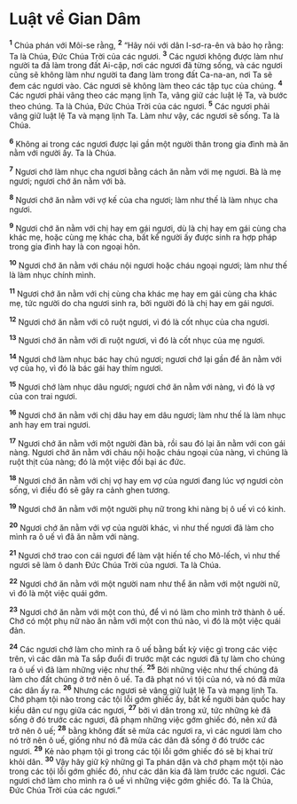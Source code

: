 # Luật về Gian Dâm
<sup><b>1</b></sup> Chúa phán với Môi-se rằng, <sup><b>2</b></sup> “Hãy nói với dân I-sơ-ra-ên và bảo họ rằng: Ta là Chúa, Ðức Chúa Trời của các ngươi. <sup><b>3</b></sup> Các ngươi không được làm như người ta đã làm trong đất Ai-cập, nơi các ngươi đã từng sống, và các ngươi cũng sẽ không làm như người ta đang làm trong đất Ca-na-an, nơi Ta sẽ đem các ngươi vào. Các ngươi sẽ không làm theo các tập tục của chúng. <sup><b>4</b></sup> Các ngươi phải vâng theo các mạng lịnh Ta, vâng giữ các luật lệ Ta, và bước theo chúng. Ta là Chúa, Ðức Chúa Trời của các ngươi. <sup><b>5</b></sup> Các ngươi phải vâng giữ luật lệ Ta và mạng lịnh Ta. Làm như vậy, các ngươi sẽ sống. Ta là Chúa.

<sup><b>6</b></sup> Không ai trong các ngươi được lại gần một người thân trong gia đình mà ăn nằm với người ấy. Ta là Chúa.

<sup><b>7</b></sup> Ngươi chớ làm nhục cha ngươi bằng cách ăn nằm với mẹ ngươi. Bà là mẹ ngươi; ngươi chớ ăn nằm với bà.

<sup><b>8</b></sup> Ngươi chớ ăn nằm với vợ kế của cha ngươi; làm như thế là làm nhục cha ngươi.

<sup><b>9</b></sup> Ngươi chớ ăn nằm với chị hay em gái ngươi, dù là chị hay em gái cùng cha khác mẹ, hoặc cùng mẹ khác cha, bất kể người ấy được sinh ra hợp pháp trong gia đình hay là con ngoại hôn.

<sup><b>10</b></sup> Ngươi chớ ăn nằm với cháu nội ngươi hoặc cháu ngoại ngươi; làm như thế là làm nhục chính mình.

<sup><b>11</b></sup> Ngươi chớ ăn nằm với chị cùng cha khác mẹ hay em gái cùng cha khác mẹ, tức người do cha ngươi sinh ra, bởi người đó là chị hay em gái ngươi.

<sup><b>12</b></sup> Ngươi chớ ăn nằm với cô ruột ngươi, vì đó là cốt nhục của cha ngươi.

<sup><b>13</b></sup> Ngươi chớ ăn nằm với dì ruột ngươi, vì đó là cốt nhục của mẹ ngươi.

<sup><b>14</b></sup> Ngươi chớ làm nhục bác hay chú ngươi; ngươi chớ lại gần để ăn nằm với vợ của họ, vì đó là bác gái hay thím ngươi.

<sup><b>15</b></sup> Ngươi chớ làm nhục dâu ngươi; ngươi chớ ăn nằm với nàng, vì đó là vợ của con trai ngươi.

<sup><b>16</b></sup> Ngươi chớ ăn nằm với chị dâu hay em dâu ngươi; làm như thế là làm nhục anh hay em trai ngươi.

<sup><b>17</b></sup> Ngươi chớ ăn nằm với một người đàn bà, rồi sau đó lại ăn nằm với con gái nàng. Ngươi chớ ăn nằm với cháu nội hoặc cháu ngoại của nàng, vì chúng là ruột thịt của nàng; đó là một việc đồi bại ác đức.

<sup><b>18</b></sup> Ngươi chớ ăn nằm với chị vợ hay em vợ của ngươi đang lúc vợ ngươi còn sống, vì điều đó sẽ gây ra cảnh ghen tương.

<sup><b>19</b></sup> Ngươi chớ ăn nằm với một người phụ nữ trong khi nàng bị ô uế vì có kinh.

<sup><b>20</b></sup> Ngươi chớ ăn nằm với vợ của người khác, vì như thế ngươi đã làm cho mình ra ô uế vì đã ăn nằm với nàng.

<sup><b>21</b></sup> Ngươi chớ trao con cái ngươi để làm vật hiến tế cho Mô-lếch, vì như thế ngươi sẽ làm ô danh Ðức Chúa Trời của ngươi. Ta là Chúa.

<sup><b>22</b></sup> Ngươi chớ ăn nằm với một người nam như thể ăn nằm với một người nữ, vì đó là một việc quái gớm.

<sup><b>23</b></sup> Ngươi chớ ăn nằm với một con thú, để vì nó làm cho mình trở thành ô uế. Chớ có một phụ nữ nào ăn nằm với một con thú nào, vì đó là một việc quái đản.

<sup><b>24</b></sup> Các ngươi chớ làm cho mình ra ô uế bằng bất kỳ việc gì trong các việc trên, vì các dân mà Ta sắp đuổi đi trước mặt các ngươi đã tự làm cho chúng ra ô uế vì đã làm những việc như thế. <sup><b>25</b></sup> Bởi những việc như thế chúng đã làm cho đất chúng ở trở nên ô uế. Ta đã phạt nó vì tội của nó, và nó đã mửa các dân ấy ra. <sup><b>26</b></sup> Nhưng các ngươi sẽ vâng giữ luật lệ Ta và mạng lịnh Ta. Chớ phạm tội nào trong các tội lỗi gớm ghiếc ấy, bất kể người bản quốc hay kiều dân cư ngụ giữa các ngươi, <sup><b>27</b></sup> bởi vì dân trong xứ, tức những kẻ đã sống ở đó trước các ngươi, đã phạm những việc gớm ghiếc đó, nên xứ đã trở nên ô uế; <sup><b>28</b></sup> bằng không đất sẽ mửa các ngươi ra, vì các ngươi làm cho nó trở nên ô uế, giống như nó đã mửa các dân đã sống ở đó trước các ngươi. <sup><b>29</b></sup> Kẻ nào phạm tội gì trong các tội lỗi gớm ghiếc đó sẽ bị khai trừ khỏi dân. <sup><b>30</b></sup> Vậy hãy giữ kỹ những gì Ta phán dặn và chớ phạm một tội nào trong các tội lỗi gớm ghiếc đó, như các dân kia đã làm trước các ngươi. Các ngươi chớ làm cho mình ra ô uế vì những việc gớm ghiếc đó. Ta là Chúa, Ðức Chúa Trời của các ngươi.”

